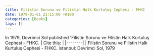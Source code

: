 ```yaml
---
title: Fi̇li̇sti̇n Sorunu ve Fi̇li̇sti̇n Halk Kurtuluş Cephesi̇ - FHKC
date: 1979-01-01 21:15:00 +0100
categories: [Books]
tags: []
---
```




In 1979, Devrimci Sol published 'Fi̇li̇sti̇n Sorunu ve Fi̇li̇sti̇n Halk Kurtuluş Cephesi̇ - FHKC.
| Cite this:   |
|--------|
| Fi̇li̇sti̇n Sorunu ve Fi̇li̇sti̇n Halk Kurtuluş Cephesi̇ - FHKC. İstanbul: Devrimci Sol, 1979

 